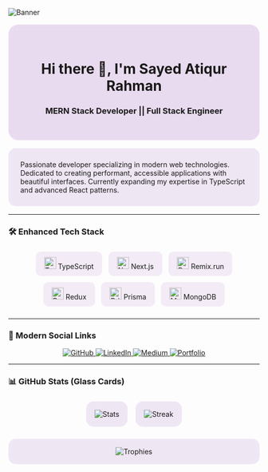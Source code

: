 ![Banner](https://private-user-images.githubusercontent.com/82232344/436890376-5ab47183-cfe6-4c42-8b6c-925f69afc4c3.jpg)

<div align="center">
  <div style="background: rgba(123, 31, 162, 0.15); backdrop-filter: blur(8px); padding: 2rem; border-radius: 20px; border: 1px solid rgba(255, 255, 255, 0.2); margin: 1rem 0;">
    <h1>Hi there 👋, I'm Sayed Atiqur Rahman</h1>
    <h3>MERN Stack Developer || Full Stack Engineer</h3>
  </div>
</div>

<div style="background: rgba(123, 31, 162, 0.1); backdrop-filter: blur(6px); padding: 1.5rem; border-radius: 15px; margin: 1rem 0;">
  Passionate developer specializing in modern web technologies. Dedicated to creating performant, accessible applications with beautiful interfaces. Currently expanding my expertise in TypeScript and advanced React patterns.
</div>

---

### 🛠️ Enhanced Tech Stack
<div style="display: flex; flex-wrap: wrap; gap: 0.8rem; justify-content: center; margin: 1.5rem 0;">
  <!-- Core -->
  <div style="background: rgba(123, 31, 162, 0.08); backdrop-filter: blur(4px); padding: 0.6rem 1rem; border-radius: 10px; border: 1px solid rgba(255, 255, 255, 0.1);">
    <img src="https://skillicons.dev/icons?i=ts" width="24" alt="TypeScript"/> TypeScript
  </div>
  <div style="background: rgba(123, 31, 162, 0.08); backdrop-filter: blur(4px); padding: 0.6rem 1rem; border-radius: 10px; border: 1px solid rgba(255, 255, 255, 0.1);">
    <img src="https://skillicons.dev/icons?i=nextjs" width="24" alt="Next.js"/> Next.js
  </div>
  <div style="background: rgba(123, 31, 162, 0.08); backdrop-filter: blur(4px); padding: 0.6rem 1rem; border-radius: 10px; border: 1px solid rgba(255, 255, 255, 0.1);">
    <img src="https://skillicons.dev/icons?i=remix" width="24" alt="Remix"/> Remix.run
  </div>
  
  <!-- Additional -->
  <div style="background: rgba(123, 31, 162, 0.08); backdrop-filter: blur(4px); padding: 0.6rem 1rem; border-radius: 10px; border: 1px solid rgba(255, 255, 255, 0.1);">
    <img src="https://skillicons.dev/icons?i=redux" width="24" alt="Redux"/> Redux
  </div>
  <div style="background: rgba(123, 31, 162, 0.08); backdrop-filter: blur(4px); padding: 0.6rem 1rem; border-radius: 10px; border: 1px solid rgba(255, 255, 255, 0.1);">
    <img src="https://skillicons.dev/icons?i=prisma" width="24" alt="Prisma"/> Prisma
  </div>
  <div style="background: rgba(123, 31, 162, 0.08); backdrop-filter: blur(4px); padding: 0.6rem 1rem; border-radius: 10px; border: 1px solid rgba(255, 255, 255, 0.1);">
    <img src="https://skillicons.dev/icons?i=mongodb" width="24" alt="MongoDB"/> MongoDB
  </div>
</div>

---

### 🔗 Modern Social Links
<p align="center">
  <a href="https://github.com/sayedatiqurrahman">
    <img src="https://img.shields.io/badge/GitHub-181717?style=for-the-badge&logo=github&logoColor=white" alt="GitHub"/>
  </a>
  <a href="https://www.linkedin.com/in/satiqurrahman/">
    <img src="https://img.shields.io/badge/LinkedIn-0077B5?style=for-the-badge&logo=linkedin&logoColor=white" alt="LinkedIn"/>
  </a>
  <a href="https://medium.com/@satiqurrahman">
    <img src="https://img.shields.io/badge/Medium-12100E?style=for-the-badge&logo=medium&logoColor=white" alt="Medium"/>
  </a>
  <a href="https://atiqurrahman-portfolio.web.app/">
    <img src="https://img.shields.io/badge/Portfolio-7B1FA2?style=for-the-badge&logo=google-chrome&logoColor=white" alt="Portfolio"/>
  </a>
</p>

---

### 📊 GitHub Stats (Glass Cards)
<div align="center" style="display: flex; flex-wrap: wrap; justify-content: center; gap: 1rem; margin: 1.5rem 0;">
  <div style="background: rgba(123, 31, 162, 0.1); backdrop-filter: blur(6px); padding: 1rem; border-radius: 15px; border: 1px solid rgba(255, 255, 255, 0.1);">
    <img src="https://github-readme-stats.vercel.app/api?username=sayedatiqurrahman&show_icons=true&theme=transparent" alt="Stats"/>
  </div>
  <div style="background: rgba(123, 31, 162, 0.1); backdrop-filter: blur(6px); padding: 1rem; border-radius: 15px; border: 1px solid rgba(255, 255, 255, 0.1);">
    <img src="https://github-readme-streak-stats.herokuapp.com/?user=sayedatiqurrahman&theme=transparent" alt="Streak"/>
  </div>
</div>

<div align="center" style="background: rgba(123, 31, 162, 0.1); backdrop-filter: blur(6px); padding: 1rem; border-radius: 15px; border: 1px solid rgba(255, 255, 255, 0.1); margin: 1rem auto; max-width: 800px;">
  <img src="https://github-profile-trophy.vercel.app/?username=sayedatiqurrahman&theme=onedark&no-frame=true&margin-w=15&row=2&column=4" alt="Trophies"/>
</div>

<style>
  div[style*="backdrop-filter"]:hover {
    background: rgba(123, 31, 162, 0.2) !important;
    transform: translateY(-3px);
    transition: all 0.3s ease;
  }
</style>

